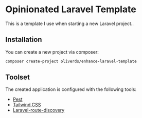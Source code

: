 # Opinionated Laravel Template

This is a template I use when starting a new Laravel project..

## Installation

You can create a new project via composer:

```bash
composer create-project oliverds/enhance-laravel-template
```

## Toolset

The created application is configured with the following tools:

- [Pest](https://pestphp.com)
- [Tailwind CSS](https://tailwindcss.com)
- [Laravel-route-discovery](https://spatie.be/docs/laravel-route-discovery)
